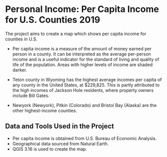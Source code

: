 # Personal Income: Per Capita Income for U.S. Counties 2019

The project aims to create a map which shows per capita income for counties in U.S. 

* Per capita income is a measure of the amount of money earned per person in a county. 
It can be interpreted as the average per-person income and is a useful indicator for the standard of living and quality of life of the population.
Areas with higher levels of income are shaded darker.

* Teton county in Wyoming has the highest average incomes per capita of any county in the United States, at $229,825. This is partly attributed to the high incomes of Jackson Hole residents, where property owners include Bill Gates. 

* Newyork (Newyork), Pitkin (Colorado) and Bristol Bay (Alaska) are the other highest-income counties.
		
## Data and Tools Used in the Project
* Per capita income is obtained from U.S. Bureau of Economic Analysis.
* Geographical data sourced from Natural Earth.
* QGIS 3.16 is used to create the map.
